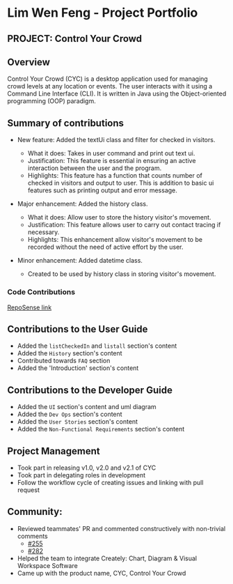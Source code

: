 # Lim Wen Feng - Project Portfolio
## PROJECT: Control Your Crowd

## Overview
Control Your Crowd (CYC) is a desktop application used for managing crowd levels at any location or events.
The user interacts with it using a Command Line Interface (CLI). It is written in Java using the
Object-oriented programming (OOP) paradigm.

## Summary of contributions
* New feature: Added the textUi class and filter for checked in visitors. 
    * What it does: Takes in user command and print out text ui.
    * Justification: This feature is essential in ensuring an active interaction between the user and the program. 
    * Highlights: This feature has a function that counts number of checked in visitors and output to user. 
  This is addition to basic ui features such as printing output and error message.
  
* Major enhancement: Added the history class.
    * What it does: Allow user to store the history visitor's movement.
    * Justification: This feature allows user to carry out contact tracing if necessary.
    * Highlights: This enhancement allow visitor's movement to be recorded without the need of active effort by the user.
    
* Minor enhancement: Added datetime class.
    * Created to be used by history class in storing visitor's movement.
    
    
### Code Contributions 
[RepoSense link](https://nus-cs2113-ay2021s2.github.io/tp-dashboard/?search=limwenfeng&sort=groupTitle&sortWithin=title&since=2021-03-05&timeframe=commit&mergegroup=&groupSelect=groupByRepos&breakdown=false)


## Contributions to the User Guide
* Added the `listCheckedIn` and `listall` section's content
* Added the `History` section's content
* Contributed towards `FAQ` section
* Added the 'Introduction' section's content


## Contributions to the Developer Guide
* Added the `UI` section's content and uml diagram
* Added the `Dev Ops` section's content
* Added the `User Stories` section's content
* Added the `Non-Functional Requirements` section's content

## Project Management
* Took part in releasing v1.0, v2.0 and v2.1 of CYC
* Took part in delegating roles in development
* Follow the workflow cycle of creating issues and linking with pull request

## Community:
* Reviewed teammates' PR and commented constructively with non-trivial comments
  * [#255](https://github.com/AY2021S2-CS2113T-T09-1/tp/pull/255#discussion_r609203974)
  * [#282](https://github.com/AY2021S2-CS2113T-T09-1/tp/pull/282#discussion_r609203974)
* Helped the team to integrate Creately: Chart, Diagram & Visual Workspace Software
* Came up with the product name, CYC, Control Your Crowd

